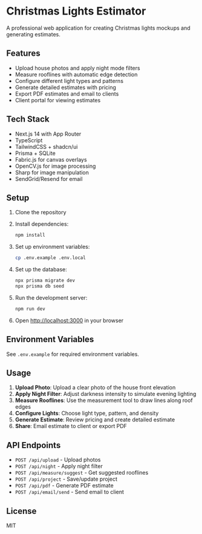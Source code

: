 # Christmas Lights Estimator

A professional web application for creating Christmas lights mockups and generating estimates.

## Features

- Upload house photos and apply night mode filters
- Measure rooflines with automatic edge detection
- Configure different light types and patterns
- Generate detailed estimates with pricing
- Export PDF estimates and email to clients
- Client portal for viewing estimates

## Tech Stack

- Next.js 14 with App Router
- TypeScript
- TailwindCSS + shadcn/ui
- Prisma + SQLite
- Fabric.js for canvas overlays
- OpenCV.js for image processing
- Sharp for image manipulation
- SendGrid/Resend for email

## Setup

1. Clone the repository
2. Install dependencies:
   ```bash
   npm install
   ```

3. Set up environment variables:
   ```bash
   cp .env.example .env.local
   ```

4. Set up the database:
   ```bash
   npx prisma migrate dev
   npx prisma db seed
   ```

5. Run the development server:
   ```bash
   npm run dev
   ```

6. Open [http://localhost:3000](http://localhost:3000) in your browser

## Environment Variables

See `.env.example` for required environment variables.

## Usage

1. **Upload Photo**: Upload a clear photo of the house front elevation
2. **Apply Night Filter**: Adjust darkness intensity to simulate evening lighting
3. **Measure Rooflines**: Use the measurement tool to draw lines along roof edges
4. **Configure Lights**: Choose light type, pattern, and density
5. **Generate Estimate**: Review pricing and create detailed estimate
6. **Share**: Email estimate to client or export PDF

## API Endpoints

- `POST /api/upload` - Upload photos
- `POST /api/night` - Apply night filter
- `POST /api/measure/suggest` - Get suggested rooflines
- `POST /api/project` - Save/update project
- `POST /api/pdf` - Generate PDF estimate
- `POST /api/email/send` - Send email to client

## License

MIT


